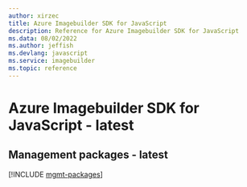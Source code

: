 ```yaml
---
author: xirzec
title: Azure Imagebuilder SDK for JavaScript
description: Reference for Azure Imagebuilder SDK for JavaScript
ms.data: 08/02/2022
ms.author: jeffish
ms.devlang: javascript
ms.service: imagebuilder
ms.topic: reference
---
```

# Azure Imagebuilder SDK for JavaScript - latest

## Management packages - latest
[!INCLUDE [mgmt-packages](imagebuilder-mgmt-index.md)]